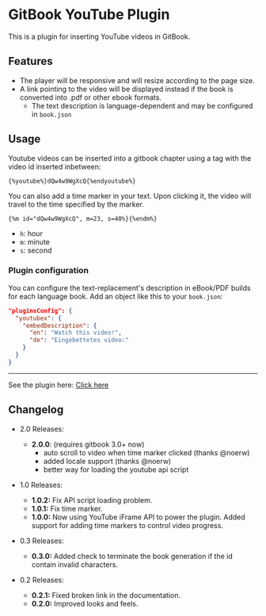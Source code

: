 GitBook YouTube Plugin
===

This is a plugin for inserting YouTube videos in GitBook.

## Features

* The player will be responsive and will resize according to the page size.
* A link pointing to the video will be displayed instead if the book is converted into .pdf or other ebook formats.
    * The text description is language-dependent and may be configured in `book.json`

## Usage

Youtube videos can be inserted into a gitbook chapter using a tag with the video id inserted inbetween:

```
{%youtube%}dQw4w9WgXcQ{%endyoutube%}
```

You can also add a time marker in your text. Upon clicking it, the video will travel to the time specified by the marker.

```
{%m id="dQw4w9WgXcQ", m=23, s=40%}{%endm%}
```

* ```h```: hour
* ```m```: minute
* ```s```: second

### Plugin configuration
You can configure the text-replacement's description in eBook/PDF builds for each language book.
Add an object like this to your `book.json`:

```json
"pluginsConfig": {
  "youtubex": {
    "embedDescription": {
      "en": "Watch this video!",
      "de": "Eingebettetes video:"
    }
  }
}
```

---

See the plugin here: [Click here](http://ymcatar.gitbooks.io/gitbook-test/content/testing_youtubex.html)

## Changelog

* 2.0 Releases:
  * **2.0.0**: (requires gitbook 3.0+ now)
    * auto scroll to video when time marker clicked (thanks @noerw)
    * added locale support (thanks @noerw)
    * better way for loading the youtube api script


* 1.0 Releases:
	* **1.0.2:** Fix API script loading problem.
	* **1.0.1:** Fix time marker.
	* **1.0.0:** Now using YouTube iFrame API to power the plugin. Added support for adding time markers to control video progress.


* 0.3 Releases:
	* **0.3.0:** Added check to terminate the book generation if the id contain invalid characters.


* 0.2 Releases:
	* **0.2.1:** Fixed broken link in the documentation.
	* **0.2.0:** Improved looks and feels.
